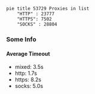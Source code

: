 
```mermaid
pie title 53729 Proxies in list
    "HTTP" : 23777
    "HTTPS": 7502
    "SOCKS" : 28804
```

### Some Info
#### Average Timeout

- mixed: 3.5s
- http: 1.7s
- https: 8.2s
- socks: 5.0s